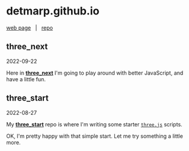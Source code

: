 # detmarp.github.io

[web page](https://detmarp.github.io)
&nbsp; | &nbsp;
[repo](https://github.com/detmarp/detmarp.github.io)

## three_next
2022-09-22

Here in [**three_next**](./three_next) I'm going to play around with better JavaScript, and have a little fun.

## three_start
2022-08-27

My [**three_start**](./three_start) repo is where I'm writing some starter [`three.js`](https://threejs.org/) scripts.

OK, I'm pretty happy with that simple start.  Let me try something a little more.